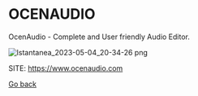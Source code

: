 # OCENAUDIO

 OcenAudio - Complete and User friendly Audio Editor.
 
 ![Istantanea_2023-05-04_20-34-26 png](https://user-images.githubusercontent.com/88724353/236297308-01dfc549-1bec-4712-8131-e400d06a9ed8.jpg)

 SITE: https://www.ocenaudio.com

 [Go back](https://portable-linux-apps.github.io/apps.html)
